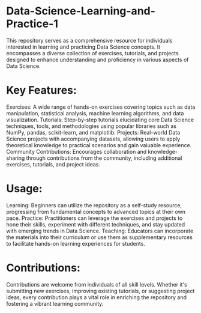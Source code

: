 # Data-Science-Learning-and-Practice-1
This repository serves as a comprehensive resource for individuals interested in learning and practicing Data Science concepts. It encompasses a diverse collection of exercises, tutorials, and projects designed to enhance understanding and proficiency in various aspects of Data Science.

# Key Features:
Exercises: A wide range of hands-on exercises covering topics such as data manipulation, statistical analysis, machine learning algorithms, and data visualization.
Tutorials: Step-by-step tutorials elucidating core Data Science techniques, tools, and methodologies using popular libraries such as NumPy, pandas, scikit-learn, and matplotlib.
Projects: Real-world Data Science projects with accompanying datasets, allowing users to apply theoretical knowledge to practical scenarios and gain valuable experience.
Community Contributions: Encourages collaboration and knowledge-sharing through contributions from the community, including additional exercises, tutorials, and project ideas.

# Usage:
Learning: Beginners can utilize the repository as a self-study resource, progressing from fundamental concepts to advanced topics at their own pace.
Practice: Practitioners can leverage the exercises and projects to hone their skills, experiment with different techniques, and stay updated with emerging trends in Data Science.
Teaching: Educators can incorporate the materials into their curriculum or use them as supplementary resources to facilitate hands-on learning experiences for students.

# Contributions:
Contributions are welcome from individuals of all skill levels. Whether it's submitting new exercises, improving existing tutorials, or suggesting project ideas, every contribution plays a vital role in enriching the repository and fostering a vibrant learning community.
